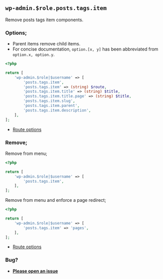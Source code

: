 ## `wp-admin.$role.posts.tags.item`

Remove posts tags item components.

### Options;

- Parent items remove child items.
- For concise documentation, `option.[x, y]` has been abbreviated from `option.x, option.y`.

```php
<?php

return [
    'wp-admin.$role|$username' => [
        'posts.tags.item',
        'posts.tags.item' => (string) $route,
        'posts.tags.item.title' => (string) $title,
        'posts.tags.item.title.page' => (string) $title,
        'posts.tags.item.slug',
        'posts.tags.item.parent',
        'posts.tags.item.description',
    ],
];
```

- [Route options](../route-options.md)

### Remove;

Remove from menu;

```php
<?php

return [
    'wp-admin.$role|$username' => [
        'posts.tags.item',
    ],
];
```

Remove from menu and enforce a page redirect;

```php
<?php

return [
    'wp-admin.$role|$username' => [
        'posts.tags.item' => 'pages',
    ],
];
```

- [Route options](../route-options.md)

### Bug?

- **[Please open an issue](https://github.com/darrenjacoby/intervention/issues/new?title=[wp-admin.posts.tags.item]&labels=bug&assignees=darrenjacoby)**
